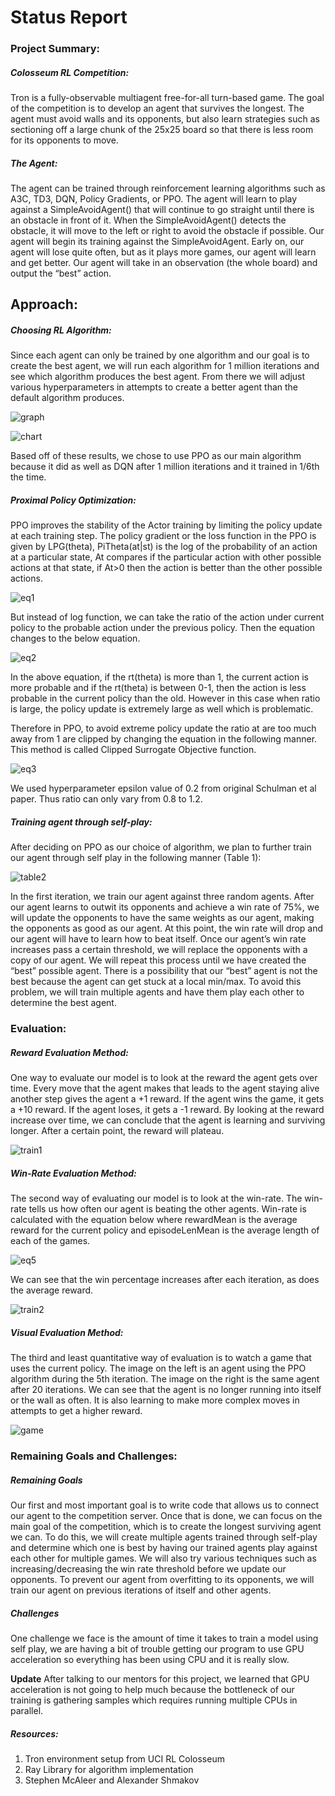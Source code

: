 # Status Report

### Project Summary:

##### Colosseum RL Competition:
Tron is a fully-observable multiagent free-for-all turn-based game. The goal of the competition is to
develop an agent that survives the longest. The agent must avoid walls and its opponents, but also learn
strategies such as sectioning off a large chunk of the 25x25 board so that there is less room for its
opponents to move.

##### The Agent:
The agent can be trained through reinforcement learning algorithms such as A3C, TD3, DQN, Policy
Gradients, or PPO. The agent will learn to play against a SimpleAvoidAgent() that will continue to go
straight until there is an obstacle in front of it. When the SimpleAvoidAgent() detects the obstacle, it will
move to the left or right to avoid the obstacle if possible. Our agent will begin its training against the
SimpleAvoidAgent. Early on, our agent will lose quite often, but as it plays more games, our agent will
learn and get better. Our agent will take in an observation (the whole board) and output the “best”
action.

## Approach:
##### Choosing RL Algorithm:
Since each agent can only be trained by one algorithm and our goal is to create the best agent, we will
run each algorithm for 1 million iterations and see which algorithm produces the best agent. From there
we will adjust various hyperparameters in attempts to create a better agent than the default algorithm
produces.

![graph](./images/1.png)

![chart](./images/2.png)

Based off of these results, we chose to use PPO as our main algorithm because it did as well as DQN
after 1 million iterations and it trained in 1/6th the time.

##### Proximal Policy Optimization:
PPO improves the stability of the Actor training by limiting the policy update at each training
step.
The policy gradient or the loss function in the PPO is given by LPG(theta), PiTheta(at|st) is the
log of the probability of an action at a particular state, At compares if the particular action with
other possible actions at that state, if At>0 then the action is better than the other possible
actions.

![eq1](./images/3.png)

But instead of log function, we can take the ratio of the action under current policy to the
probable action under the previous policy. Then the equation changes to the below equation.

![eq2](./images/4.png)

In the above equation, if the rt(theta) is more than 1, the current action is more probable and if
the rt(theta) is between 0-1, then the action is less probable in the current policy than the old.
However in this case when ratio is large, the policy update is extremely large as well which is
problematic.

Therefore in PPO, to avoid extreme policy update the ratio at are too much away from 1 are
clipped by changing the equation in the following manner. This method is called Clipped
Surrogate Objective function.

![eq3](./images/5.png)

We used hyperparameter epsilon value of 0.2 from original Schulman et al paper. Thus ratio
can only vary from 0.8 to 1.2.

##### Training agent through self-play:

After deciding on PPO as our choice of algorithm, we plan to further train our agent through self play in
the following manner (Table 1):

![table2](./images/6.png)

In the first iteration, we train our agent against three random agents. After our agent learns to outwit its
opponents and achieve a win rate of 75%, we will update the opponents to have the same weights as our
agent, making the opponents as good as our agent. At this point, the win rate will drop and our agent will
have to learn how to beat itself. Once our agent’s win rate increases pass a certain threshold, we will
replace the opponents with a copy of our agent. We will repeat this process until we have created the
“best” possible agent. There is a possibility that our “best” agent is not the best because the agent can get
stuck at a local min/max. To avoid this problem, we will train multiple agents and have them play each
other to determine the best agent.

### Evaluation:
##### Reward Evaluation Method:
One way to evaluate our model is to look at the reward the agent gets over time. Every move that the
agent makes that leads to the agent staying alive another step gives the agent a +1 reward. If the agent
wins the game, it gets a +10 reward. If the agent loses, it gets a -1 reward. By looking at the reward
increase over time, we can conclude that the agent is learning and surviving longer. After a certain point,
the reward will plateau.

![train1](./images/7.png)

##### Win-Rate Evaluation Method:
The second way of evaluating our model is to look at the win-rate. The win-rate tells us how often our
agent is beating the other agents. Win-rate is calculated with the equation below where rewardMean is
the average reward for the current policy and episodeLenMean is the average length of each of the
games.

![eq5](./images/8.png)

We can see that the win percentage increases after each iteration, as does the average reward.

![train2](./images/9.png)

##### Visual Evaluation Method:
The third and least quantitative way of evaluation is to watch a game that uses the current policy. The
image on the left is an agent using the PPO algorithm during the 5th iteration. The image on the right is
the same agent after 20 iterations. We can see that the agent is no longer running into itself or the wall as
often. It is also learning to make more complex moves in attempts to get a higher reward.

![game](./images/10.png)

### Remaining Goals and Challenges:
##### Remaining Goals
Our first and most important goal is to write code that allows us to connect our agent to the competition
server. Once that is done, we can focus on the main goal of the competition, which is to create the
longest surviving agent we can. To do this, we will create multiple agents trained through self-play and
determine which one is best by having our trained agents play against each other for multiple games. We
will also try various techniques such as increasing/decreasing the win rate threshold before we update our
opponents. To prevent our agent from overfitting to its opponents, we will train our agent on previous
iterations of itself and other agents.

##### Challenges
One challenge we face is the amount of time it takes to train a model using self play, we are having a bit
of trouble getting our program to use GPU acceleration so everything has been using CPU and it is really
slow.

**Update** After talking to our mentors for this project, we learned that GPU acceleration is not going to
help much because the bottleneck of our training is gathering samples which requires running multiple
CPUs in parallel.

##### Resources:
1. Tron environment setup from UCI RL Colosseum
2. Ray Library for algorithm implementation
3. Stephen McAleer and Alexander Shmakov




